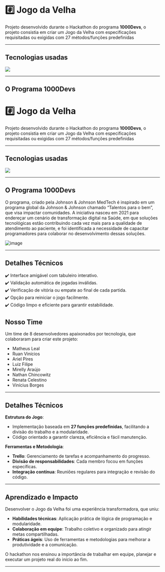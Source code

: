 # #️⃣ **Jogo da Velha**  

Projeto desenvolvido durante o Hackathon do programa **1000Devs**, o projeto consistia em criar um Jogo da Velha com especificações requisitadas ou exigidas com 27 métodos/funções predefinidas 

---

## **Tecnologias usadas**

<img src="https://cdn.jsdelivr.net/gh/devicons/devicon@latest/icons/java/java-original-wordmark.svg" />

---

## **O Programa 1000Devs**  
# #️⃣ **Jogo da Velha**  

Projeto desenvolvido durante o Hackathon do programa **1000Devs**, o projeto consistia em criar um Jogo da Velha com especificações requisitadas ou exigidas com 27 métodos/funções predefinidas 

---

## **Tecnologias usadas**

<img src="https://cdn.jsdelivr.net/gh/devicons/devicon@latest/icons/java/java-original-wordmark.svg" />

---

## **O Programa 1000Devs**  

O programa, criado pela Johnson & Johnson MedTech é inspirado em um programa global da Johnson & Johnson chamado “Talentos para o bem”, que visa impactar comunidades. A iniciativa nasceu em 2021 para endereçar um cenário de transformação digital na Saúde, em que soluções tecnológicas estão contribuindo cada vez mais para a qualidade de atendimento ao paciente, e foi identificada a necessidade de capacitar programadores para colaborar no desenvolvimento dessas soluções.

![image](https://github.com/user-attachments/assets/0bca94c5-8564-414a-9679-ed367953aa39)


---

## **Detalhes Técnicos**  

✔️ Interface amigável com tabuleiro interativo.  
✔️ Validação automática de jogadas inválidas.  
✔️ Verificação de vitória ou empate ao final de cada partida.  
✔️ Opção para reiniciar o jogo facilmente.  
✔️ Código limpo e eficiente para garantir estabilidade.  

## **Nosso Time**  

Um time de 8 desenvolvedores apaixonados por tecnologia, que colaboraram para criar este projeto:  

- Matheus Leal  
- Ruan Vinícios  
- Ariel Pires  
- Luiz Filipe  
- Mirelly Araújo  
- Nathan Chincowitz  
- Renata Celestino  
- Vinícius Borges  

---

## **Detalhes Técnicos**  

**Estrutura do Jogo**:  
- Implementação baseada em **27 funções predefinidas**, facilitando a divisão do trabalho e a modularidade.  
- Código orientado a garantir clareza, eficiência e fácil manutenção.  

**Ferramentas e Metodologia**:  
- **Trello**: Gerenciamento de tarefas e acompanhamento do progresso.  
- **Divisão de responsabilidades**: Cada membro focou em funções específicas.  
- **Integração contínua**: Reuniões regulares para integração e revisão do código.  

---

## **Aprendizado e Impacto**  

Desenvolver o Jogo da Velha foi uma experiência transformadora, que uniu:  

- **Habilidades técnicas**: Aplicação prática de lógica de programação e modularidade.  
- **Colaboração em equipe**: Trabalho coletivo e organizado para atingir metas compartilhadas.  
- **Práticas ágeis**: Uso de ferramentas e metodologias para melhorar a produtividade e a comunicação.  

O hackathon nos ensinou a importância de trabalhar em equipe, planejar e executar um projeto real do início ao fim.  

--- 
